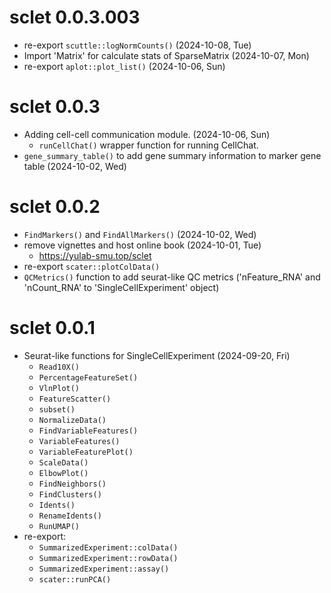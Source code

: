 # sclet 0.0.3.003

+ re-export `scuttle::logNormCounts()` (2024-10-08, Tue)
+ Import 'Matrix' for calculate stats of SparseMatrix (2024-10-07, Mon)
+ re-export `aplot::plot_list()` (2024-10-06, Sun)

# sclet 0.0.3

+ Adding cell-cell communication module. (2024-10-06, Sun)
    - `runCellChat()` wrapper function for running CellChat.
+ `gene_summary_table()` to add gene summary information to marker gene table (2024-10-02, Wed)

# sclet 0.0.2

+ `FindMarkers()` and `FindAllMarkers()` (2024-10-02, Wed)
+ remove vignettes and host online book (2024-10-01, Tue)
    - <https://yulab-smu.top/sclet>
+ re-export `scater::plotColData()` 
+ `QCMetrics()` function to add seurat-like QC metrics ('nFeature_RNA' and 'nCount_RNA' to 'SingleCellExperiment' object)

# sclet 0.0.1

+ Seurat-like functions for SingleCellExperiment (2024-09-20, Fri)
    - `Read10X()`
    - `PercentageFeatureSet()`
    - `VlnPlot()`
    - `FeatureScatter()`
    - `subset()`
    - `NormalizeData()`
    - `FindVariableFeatures()`
    - `VariableFeatures()`
    - `VariableFeaturePlot()`
    - `ScaleData()`
    - `ElbowPlot()`
    - `FindNeighbors()`
    - `FindClusters()`
    - `Idents()`
    - `RenameIdents()`
    - `RunUMAP()`
+ re-export:
    - `SummarizedExperiment::colData()`
    - `SummarizedExperiment::rowData()`
    - `SummarizedExperiment::assay()`
    - `scater::runPCA()`
